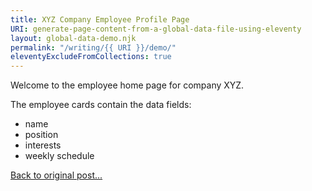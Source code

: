 ```yaml
---
title: XYZ Company Employee Profile Page
URI: generate-page-content-from-a-global-data-file-using-eleventy
layout: global-data-demo.njk
permalink: "/writing/{{ URI }}/demo/"
eleventyExcludeFromCollections: true
---
```


Welcome to the employee home page for company XYZ.

The employee cards contain the data fields: 
 - name
 - position 
 - interests
 - weekly schedule

[Back to original post...](/writing/generate-page-content-from-a-global-data-file-using-eleventy/)